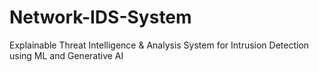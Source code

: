 # Network-IDS-System
Explainable Threat Intelligence &amp; Analysis System for Intrusion Detection using ML and Generative AI
